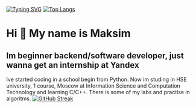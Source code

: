 [![Typing SVG](https://readme-typing-svg.herokuapp.com?font=Fira+Code&weight=500&pause=1000&width=435&lines=Just+a+beginner+in+C)](https://git.io/typing-svg)
[![Top Langs](https://github-readme-stats.vercel.app/api/top-langs/?username=anuraghazra&layout=compact)](https://github.com/anuraghazra/github-readme-stats)


Hi 👋 My name is Maksim
==============================

Im beginner backend/software developer, just wanna get an internship at Yandex
-----------------------------------------------------------------

Ive started coding in a school begin from Python. Now im studing in HSE university, 1 course, Moscow at Information Science and Computation Technology and learning C/C++. There is some of my labs and practise in algoritms.
[![GitHub Streak](https://streak-stats.demolab.com/?user=xyz)](https://git.io/streak-stats)
